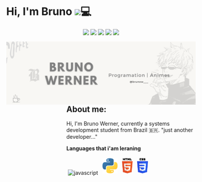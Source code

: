 <!-- HEADER -->

<h1 align="left">Hi, I'm Bruno <img src="https://github.com/blackcater/blackcater/raw/main/images/Hi.gif" height="32" />💻</h1>

<!-- LINKS HEADER -->

<p align="center">  
  <a href="mailto:" target="_blank"><img height="25" src = "https://img.shields.io/badge/gmail-c14438?&style=for-the-badge&logo=gmail&logoColor=white"></a>
  <a href="https://www.linkedin.com/in/nicolas-vilmes-994840241/" target="_blank"><img height="25" src = "https://img.shields.io/badge/-LinkedIn-0e76a8?style=for-the-badge&logo=Linkedin&logoColor=white"></a>
  <a href="" target="_blank"><img height="25" src = "https://img.shields.io/badge/Website-3b5998?style=for-the-badge&logo=google-chrome&logoColor=white"></a> 
  <a href="https://twitter.com/" target="_blank"><img height="25" src = "https://img.shields.io/badge/-Twitter-00acee?style=for-the-badge&logo=Twitter&logoColor=white"></a>
  <a href="https://dev.to/" target="_blank"><img height="27" src = "https://img.shields.io/badge/DEV.TO-%230A0A0A.svg?&style=for-the-badge&logo=dev.to&logoColor=white"></a>
</p>

<!-- IMAGES -->

<img align="right" src="/BRUNO WERNER.png" alt="banner">

<dl><dd><dl><dd><dl><dd><dl><dd>

<!-- TEXTS -->

## About me:

Hi, I'm Bruno Werner, currently a systems development student from Brazil 🇧🇷. <span font-style="italic"> "just another developer..."

**Languages that i'am leraning**

<p>
<img src="https://github.com/blackcater/blackcater/raw/main/images/logo-javascript.svg" height="40" style="vertical-align:down; margin:4px" alt="javascript">
<img src="5848152fcef1014c0b5e4967.png" height="40" style="vertical-align:down; margin:4px" alt="pythonpng">
<img src="html5-logo-1.png" height="40" style="vertical-align:down; margin:4px" alt="htmlpng">
<img src="css-3-logo-1.png" height="40" style="vertical-align:down; margin:4px" alt="csspng">
</p>

